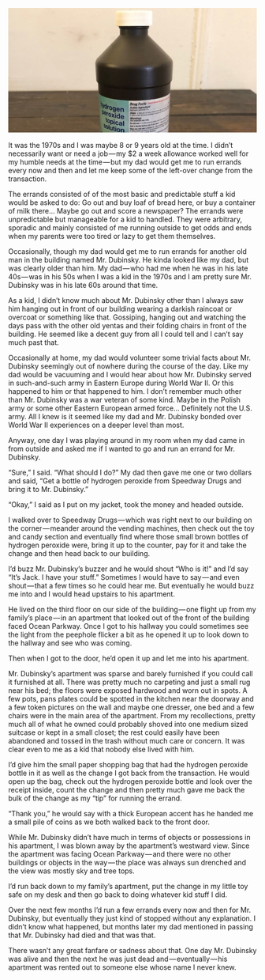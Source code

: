 <!-----
title: Running Errands for Mr. Dubinsky
description: About the Times I Ran Some Errands for a Friend of My Dad
date: '2018-12-22T15:38:49.270Z'
slug: 7dd6aa6eb88f
----->

![](../img/Running-Errands-for-MrDubinsky.jpg)

It was the 1970s and I was maybe 8 or 9 years old at the time. I didn’t necessarily want or need a job — my $2 a week allowance worked well for my humble needs at the time — but my dad would get me to run errands every now and then and let me keep some of the left-over change from the transaction.

The errands consisted of of the most basic and predictable stuff a kid would be asked to do: Go out and buy loaf of bread here, or buy a container of milk there… Maybe go out and score a newspaper? The errands were unpredictable but manageable for a kid to handled. They were arbitrary, sporadic and mainly consisted of me running outside to get odds and ends when my parents were too tired or lazy to get them themselves.

Occasionally, though my dad would get me to run errands for another old man in the building named Mr. Dubinsky. He kinda looked like my dad, but was clearly older than him. My dad — who had me when he was in his late 40s — was in his 50s when I was a kid in the 1970s and I am pretty sure Mr. Dubinsky was in his late 60s around that time.

As a kid, I didn’t know much about Mr. Dubinsky other than I always saw him hanging out in front of our building wearing a darkish raincoat or overcoat or something like that. Gossiping, hanging out and watching the days pass with the other old yentas and their folding chairs in front of the building. He seemed like a decent guy from all I could tell and I can’t say much past that.

Occasionally at home, my dad would volunteer some trivial facts about Mr. Dubinsky seemingly out of nowhere during the course of the day. Like my dad would be vacuuming and I would hear about how Mr. Dubinsky served in such-and-such army in Eastern Europe during World War II. Or this happened to him or that happened to him. I don’t remember much other than Mr. Dubinsky was a war veteran of some kind. Maybe in the Polish army or some other Eastern European armed force… Definitely not the U.S. army. All I knew is it seemed like my dad and Mr. Dubinsky bonded over World War II experiences on a deeper level than most.

Anyway, one day I was playing around in my room when my dad came in from outside and asked me if I wanted to go and run an errand for Mr. Dubinsky.

“Sure,” I said. “What should I do?” My dad then gave me one or two dollars and said, “Get a bottle of hydrogen peroxide from Speedway Drugs and bring it to Mr. Dubinsky.”

“Okay,” I said as I put on my jacket, took the money and headed outside.

I walked over to Speedway Drugs — which was right next to our building on the corner — meander around the vending machines, then check out the toy and candy section and eventually find where those small brown bottles of hydrogen peroxide were, bring it up to the counter, pay for it and take the change and then head back to our building.

I’d buzz Mr. Dubinsky’s buzzer and he would shout “Who is it!” and I’d say “It’s Jack. I have your stuff.” Sometimes I would have to say — and even shout — that a few times so he could hear me. But eventually he would buzz me into and I would head upstairs to his apartment.

He lived on the third floor on our side of the building — one flight up from my family’s place — in an apartment that looked out of the front of the building faced Ocean Parkway. Once I got to his hallway you could sometimes see the light from the peephole flicker a bit as he opened it up to look down to the hallway and see who was coming.

Then when I got to the door, he’d open it up and let me into his apartment.

Mr. Dubinsky’s apartment was sparse and barely furnished if you could call it furnished at all. There was pretty much no carpeting and just a small rug near his bed; the floors were exposed hardwood and worn out in spots. A few pots, pans plates could be spotted in the kitchen near the doorway and a few token pictures on the wall and maybe one dresser, one bed and a few chairs were in the main area of the apartment. From my recollections, pretty much all of what he owned could probably shoved into one medium sized suitcase or kept in a small closet; the rest could easily have been abandoned and tossed in the trash without much care or concern. It was clear even to me as a kid that nobody else lived with him.

I’d give him the small paper shopping bag that had the hydrogen peroxide bottle in it as well as the change I got back from the transaction. He would open up the bag, check out the hydrogen peroxide bottle and look over the receipt inside, count the change and then pretty much gave me back the bulk of the change as my “tip” for running the errand.

“Thank you,” he would say with a thick European accent has he handed me a small pile of coins as we both walked back to the front door.

While Mr. Dubinsky didn’t have much in terms of objects or possessions in his apartment, I was blown away by the apartment’s westward view. Since the apartment was facing Ocean Parkway — and there were no other buildings or objects in the way — the place was always sun drenched and the view was mostly sky and tree tops.

I’d run back down to my family’s apartment, put the change in my little toy safe on my desk and then go back to doing whatever kid stuff I did.

Over the next few months I’d run a few errands every now and then for Mr. Dubinsky, but eventually they just kind of stopped without any explanation. I didn’t know what happened, but months later my dad mentioned in passing that Mr. Dubinsky had died and that was that.

There wasn’t any great fanfare or sadness about that. One day Mr. Dubinsky was alive and then the next he was just dead and — eventually — his apartment was rented out to someone else whose name I never knew.
